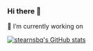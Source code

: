 ### Hi there 👋

🔭 I’m currently working on 


[![stearnsbq's GitHub stats](https://github-readme-stats.vercel.app/api?username=stearnsbq)](https://github.com/anuraghazra/github-readme-stats)


<!--
**stearnsbq/stearnsbq** is a ✨ _special_ ✨ repository because its `README.md` (this file) appears on your GitHub profile.

Here are some ideas to get you started:


- 🌱 I’m currently learning ...
- 👯 I’m looking to collaborate on ...
- 🤔 I’m looking for help with ...
- 💬 Ask me about ...
- 📫 How to reach me: ...
- 😄 Pronouns: ...
- ⚡ Fun fact: ...
-->

